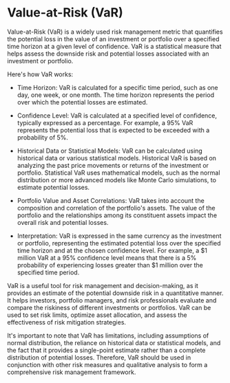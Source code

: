 # Value-at-Risk (VaR)

Value-at-Risk (VaR) is a widely used risk management metric that quantifies the potential loss in the value of an investment or portfolio over a specified time horizon at a given level of confidence. VaR is a statistical measure that helps assess the downside risk and potential losses associated with an investment or portfolio.

Here's how VaR works:

* Time Horizon: VaR is calculated for a specific time period, such as one day, one week, or one month. The time horizon represents the period over which the potential losses are estimated.

* Confidence Level: VaR is calculated at a specified level of confidence, typically expressed as a percentage. For example, a 95% VaR represents the potential loss that is expected to be exceeded with a probability of 5%.

* Historical Data or Statistical Models: VaR can be calculated using historical data or various statistical models. Historical VaR is based on analyzing the past price movements or returns of the investment or portfolio. Statistical VaR uses mathematical models, such as the normal distribution or more advanced models like Monte Carlo simulations, to estimate potential losses.

* Portfolio Value and Asset Correlations: VaR takes into account the composition and correlation of the portfolio's assets. The value of the portfolio and the relationships among its constituent assets impact the overall risk and potential losses.

* Interpretation: VaR is expressed in the same currency as the investment or portfolio, representing the estimated potential loss over the specified time horizon and at the chosen confidence level. For example, a $1 million VaR at a 95% confidence level means that there is a 5% probability of experiencing losses greater than $1 million over the specified time period.

VaR is a useful tool for risk management and decision-making, as it provides an estimate of the potential downside risk in a quantitative manner. It helps investors, portfolio managers, and risk professionals evaluate and compare the riskiness of different investments or portfolios. VaR can be used to set risk limits, optimize asset allocation, and assess the effectiveness of risk mitigation strategies.

It's important to note that VaR has limitations, including assumptions of normal distribution, the reliance on historical data or statistical models, and the fact that it provides a single-point estimate rather than a complete distribution of potential losses. Therefore, VaR should be used in conjunction with other risk measures and qualitative analysis to form a comprehensive risk management framework.